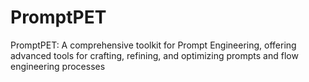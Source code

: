 # PromptPET
PromptPET: A comprehensive toolkit for Prompt Engineering, offering advanced tools for crafting, refining, and optimizing prompts and flow engineering processes
